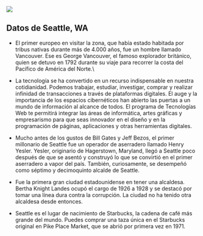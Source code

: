 ![](campus.jpg)

## Datos de Seattle, WA

* El primer europeo en visitar la zona, que había estado habitada por tribus nativas durante más de 4.000 años, fue un hombre llamado Vancouver. Ese es George Vancouver, el famoso explorador británico, quien se detuvo en 1792 durante su viaje para recorrer la costa del Pacífico de América del Norte.\\

* La tecnología se ha convertido en un recurso indispensable en nuestra cotidianidad. Podemos trabajar, estudiar, investigar, comprar y realizar infinidad de transacciones a través de plataformas digitales. El auge y la importancia de los espacios cibernéticos han abierto las puertas a un mundo de información al alcance de todos. El programa de Tecnologías Web te permitirá integrar las áreas de informática, artes gráficas y empresarismo para que seas innovador en el diseño y en la programación de páginas, aplicaciones y otras herramientas digitales.

* Mucho antes de los gustos de Bill Gates y Jeff Bezos, el primer millonario de Seattle fue un operador de aserradero llamado Henry Yesler. Yesler, originario de Hagerstown, Maryland, llegó a Seattle poco después de que se asentó y construyó lo que se convirtió en el primer aserradero a vapor del país. También, curiosamente, se desempeñó como séptimo y decimoquinto alcalde de Seattle.
            
* Fue la primera gran ciudad estadounidense en tener una alcaldesa. Bertha Knight Landes ocupó el cargo de 1926 a 1928 y se destacó por tomar una línea dura contra la corrupción. La ciudad no ha tenido otra alcaldesa desde entonces.
       
* Seattle es el lugar de nacimiento de Starbucks, la cadena de café más grande del mundo. Puedes comprar una taza única en el Starbucks original en Pike Place Market, que se abrió por primera vez en 1971.
